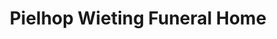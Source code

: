 ---
title: "Pielhop Wieting Funeral Home"
url: /reedsville/pielhop-wieting-funeral-home/
shop: funeral directors
---